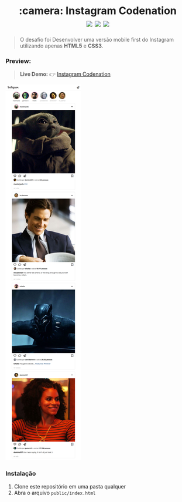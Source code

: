 <h1 align="center">
  :camera: Instagram Codenation<br/>
  <img src="https://img.shields.io/badge/-HTML5-%23EA6227" />
  <img src="https://img.shields.io/badge/-CSS3-%233E96D0" />
  <img src="https://img.shields.io/badge/-BEM%20CSS-%234F4F57" />
</h1>
  
> O desafio foi Desenvolver uma versão mobile first do Instagram utilizando apenas **HTML5** e **CSS3**.

### Preview:

> **Live Demo:**
> 👉 [Instagram Codenation](https://renatomarquesteles.github.io/codenation-instagram/public)

<img src="./.github/preview.png" alt="Preview" />

### Instalação

1. Clone este repositório em uma pasta qualquer
2. Abra o arquivo `public/index.html`
